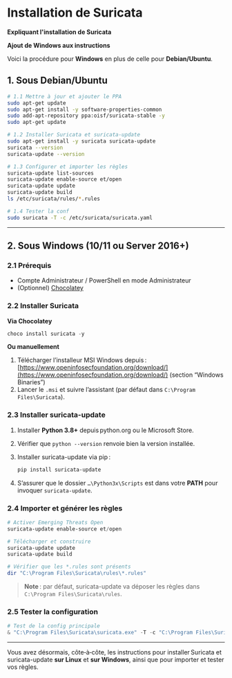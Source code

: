 # Installation de Suricata

**Expliquant l'installation de Suricata**


**Ajout de Windows aux instructions**


Voici la procédure pour **Windows** en plus de celle pour **Debian/Ubuntu**.


## 1. Sous Debian/Ubuntu

```bash
# 1.1 Mettre à jour et ajouter le PPA
sudo apt-get update
sudo apt-get install -y software-properties-common
sudo add-apt-repository ppa:oisf/suricata-stable -y
sudo apt-get update

# 1.2 Installer Suricata et suricata-update
sudo apt-get install -y suricata suricata-update
suricata --version
suricata-update --version

# 1.3 Configurer et importer les règles
suricata-update list-sources
suricata-update enable-source et/open
suricata-update update
suricata-update build
ls /etc/suricata/rules/*.rules

# 1.4 Tester la conf
sudo suricata -T -c /etc/suricata/suricata.yaml
```

---

## 2. Sous Windows (10/11 ou Server 2016+)

### 2.1 Prérequis

* Compte Administrateur / PowerShell en mode Administrateur
* (Optionnel) [Chocolatey](https://chocolatey.org/install)

### 2.2 Installer Suricata

**Via Chocolatey**

```powershell
choco install suricata -y
```

**Ou manuellement**

1. Télécharger l’installeur MSI Windows depuis :
   [https://www.openinfosecfoundation.org/download/](https://www.openinfosecfoundation.org/download/) (section “Windows Binaries”)
2. Lancer le `.msi` et suivre l’assistant (par défaut dans `C:\Program Files\Suricata`).

### 2.3 Installer suricata-update

1. Installer **Python 3.8+** depuis python.org ou le Microsoft Store.
2. Vérifier que `python --version` renvoie bien la version installée.
3. Installer suricata-update via pip :

   ```powershell
   pip install suricata-update
   ```
4. S’assurer que le dossier `…\Python3x\Scripts` est dans votre **PATH** pour invoquer `suricata-update`.

### 2.4 Importer et générer les règles

```powershell
# Activer Emerging Threats Open
suricata-update enable-source et/open

# Télécharger et construire
suricata-update update
suricata-update build

# Vérifier que les *.rules sont présents
dir "C:\Program Files\Suricata\rules\*.rules"
```

> **Note** : par défaut, suricata-update va déposer les règles dans `C:\Program Files\Suricata\rules`.

### 2.5 Tester la configuration

```powershell
# Test de la config principale
& "C:\Program Files\Suricata\suricata.exe" -T -c "C:\Program Files\Suricata\suricata.yaml"
```

---

Vous avez désormais, côte‑à‑côte, les instructions pour installer Suricata et suricata-update **sur Linux** et **sur Windows**, ainsi que pour importer et tester vos règles.
